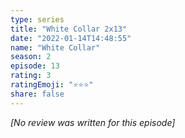 ```yaml
---
type: series
title: "White Collar 2x13"
date: "2022-01-14T14:48:55"
name: "White Collar"
season: 2
episode: 13
rating: 3
ratingEmoji: "⭐️⭐️⭐️"
share: false
---
```


_[No review was written for this episode]_
